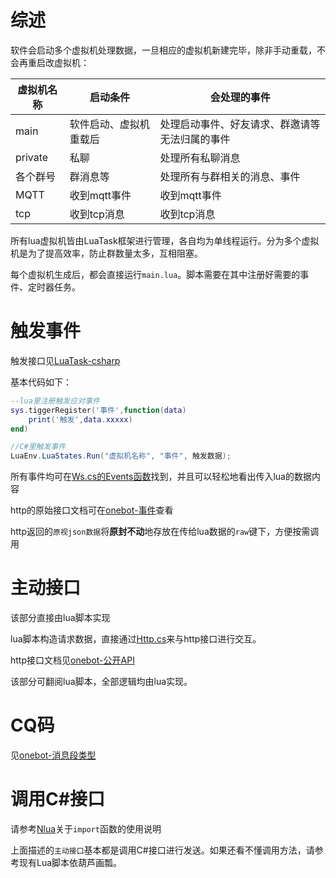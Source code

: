 # 综述

软件会启动多个虚拟机处理数据，一旦相应的虚拟机新建完毕，除非手动重载，不会再重启改虚拟机：

|虚拟机名称|启动条件|会处理的事件|
|--|--|--|
|main|软件启动、虚拟机重载后|处理启动事件、好友请求、群邀请等无法归属的事件|
|private|私聊|处理所有私聊消息|
|各个群号|群消息等|处理所有与群相关的消息、事件|
|MQTT|收到mqtt事件|收到mqtt事件|
|tcp|收到tcp消息|收到tcp消息|

所有lua虚拟机皆由LuaTask框架进行管理，各自均为单线程运行。分为多个虚拟机是为了提高效率，防止群数量太多，互相阻塞。

每个虚拟机生成后，都会直接运行`main.lua`。脚本需要在其中注册好需要的事件、定时器任务。

# 触发事件

触发接口见[LuaTask-csharp](https://github.com/chenxuuu/LuaTask-csharp)

基本代码如下：

```lua
--lua里注册触发应对事件
sys.tiggerRegister('事件',function(data)
    print('触发',data.xxxxx)
end)
```

```csharp
//C#里触发事件
LuaEnv.LuaStates.Run("虚拟机名称", "事件", 触发数据);
```

所有事件均可在[Ws.cs的Events函数](https://github.com/chenxuuu/receiver-meow/blob/master/ReceiverMeow/ReceiverMeow/GoHttp/Ws.cs#L90)找到，并且可以轻松地看出传入lua的数据内容

http的原始接口文档可在[onebot-事件](https://github.com/howmanybots/onebot/blob/master/v11/specs/event/README.md)查看

http返回的`原视json数据`将**原封不动**地存放在传给lua数据的`raw`键下，方便按需调用

# 主动接口

该部分直接由lua脚本实现

lua脚本构造请求数据，直接通过[Http.cs](https://github.com/chenxuuu/receiver-meow/blob/master/ReceiverMeow/ReceiverMeow/GoHttp/Http.cs)来与http接口进行交互。

http接口文档见[onebot-公开API](https://github.com/howmanybots/onebot/blob/master/v11/specs/api/public.md)

该部分可翻阅lua脚本，全部逻辑均由lua实现。

# CQ码

见[onebot-消息段类型](https://github.com/howmanybots/onebot/blob/master/v11/specs/message/segment.md)

# 调用C#接口

请参考[Nlua](https://github.com/NLua/NLua/)关于`import`函数的使用说明

上面描述的`主动接口`基本都是调用C#接口进行发送。如果还看不懂调用方法，请参考现有Lua脚本依葫芦画瓢。
